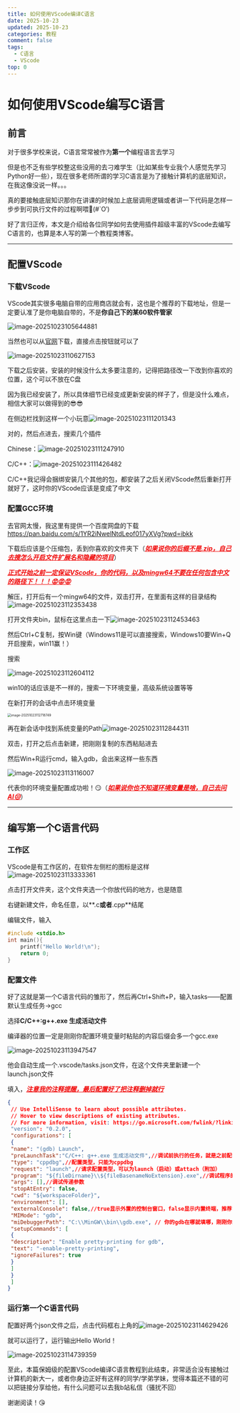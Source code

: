 ```yaml
---
title: 如何使用VScode编译C语言
date: 2025-10-23
updated: 2025-10-23
categories: 教程
comment: false
tags:
  - C语言
  - VScode
top: 0
---
```


# 如何使用VScode编写C语言

## 前言

对于很多学校来说，C语言常常被作为**第一个**编程语言去学习

但是也不乏有些学校整这些没用的去刁难学生（比如某些专业我个人感觉先学习Python好一些），现在很多老师所谓的学习C语言是为了接触计算机的底层知识，在我这像没说一样。。。

真的要接触底层知识那你在讲课的时候加上底层调用逻辑或者讲一下代码是怎样一步步到可执行文件的过程啊喂🤬(#`O′)

好了言归正传，本文是介绍给各位同学如何去使用插件超级丰富的VScode去编写C语言的，也算是本人写的第一个教程类博客。

---

## 配置VScode

### 下载VScode

VScode其实很多电脑自带的应用商店就会有，这也是个推荐的下载地址，但是一定要认准了是你电脑自带的，不是**你自己下的某60软件管家**

![image-20251023105644881](./image-20251023105644881.png)

当然也可以从[官网](https://code.visualstudio.com/)下载，直接点击按钮就可以了

![image-20251023110627153](./image-20251023110627153.png)

下载之后安装，安装的时候没什么太多要注意的，记得把路径改一下改到你喜欢的位置，这个可以不放在C盘

因为我已经安装了，所以具体细节已经变成更新安装的样子了，但是没什么难点，相信大家可以做得到的😎😎

在侧边栏找到这样一个小玩意![image-20251023111201343](./image-20251023111201343.png)

对的，然后点进去，搜索几个插件

Chinese：![image-20251023111247910](./image-20251023111247910.png)

C/C++：![image-20251023111426482](./image-20251023111426482.png)

C/C++我记得会捆绑安装几个其他的包，都安装了之后关闭VScode然后重新打开就好了，这时你的VScode应该是变成了中文

### 配置GCC环境

去官网太慢，我这里有提供一个百度网盘的下载 https://pan.baidu.com/s/1YR2iNwelNtdLeof017yXVg?pwd=ibkk

下载后应该是个压缩包，丢到你喜欢的文件夹下（**<u style="color:#f00808ff">*如果说你的后缀不是.zip，自己去搜怎么开启文件扩展名和隐藏的项目*</u>**）

**<u style="color:#f00808ff">*正式开始之前一定保证VScode，你的代码，以及mingw64不要在任何包含中文的路径下！！！😡😡😡*</u>**

解压，打开后有一个mingw64的文件，双击打开，在里面有这样的目录结构![image-20251023112353438](./image-20251023112353438.png)

打开文件夹bin，鼠标在这里点击一下![image-20251023112453463](./image-20251023112453463.png)

然后Ctrl+C复制，按Win键（Windows11是可以直接搜索，Windows10要Win+Q开启搜索，win11赢！）

搜索

![image-20251023112604112](./image-20251023112604112.png)

win10的话应该是不一样的，搜索一下环境变量，高级系统设置等等

在新打开的会话中点击环境变量

<img src="./image-20251023112718749.png" alt="image-20251023112718749" style="zoom:50%;" />

再在新会话中找到系统变量的Path![image-20251023112844311](./image-20251023112844311.png)

双击，打开之后点击新建，把刚刚复制的东西粘贴进去

然后Win+R运行cmd，输入gdb，会出来这样一些东西

![image-20251023113116007](./image-20251023113116007.png)

代表你的环境变量配置成功啦！😏（**<u style="color:#f00808ff">*如果说你也不知道环境变量是啥，自己去问AI😒*</u>**）

---

## 编写第一个C语言代码

### 工作区

VScode是有工作区的，在软件左侧栏的图标是这样![image-20251023113333361](./image-20251023113333361.png)

点击打开文件夹，这个文件夹选一个你放代码的地方，也是随意

右键新建文件，命名任意，以**.c**或者**.cpp**结尾

编辑文件，输入

```c
#include <stdio.h>
int main(){
    printf("Hello World!\n");
    return 0;
}
```

### 配置文件

好了这就是第一个C语言代码的雏形了，然后再Ctrl+Shift+P，输入tasks——配置默认生成任务->gcc

选择**C/C++:g++.exe 生成活动文件**

编译器的位置一定是刚刚你配置环境变量时粘贴的内容后缀会多一个gcc.exe

![image-20251023113947547](./image-20251023113947547.png)

他会自动生成一个.vscode/tasks.json文件，在这个文件夹里新建一个launch.json文件

填入，**<u style="color:#f00808ff">*注意我的注释提醒，最后配置好了把注释删掉就行*</u>**

```json
{
 // Use IntelliSense to learn about possible attributes.
 // Hover to view descriptions of existing attributes.
 // For more information, visit: https://go.microsoft.com/fwlink/?linkid=830387
 "version": "0.2.0",
 "configurations": [
 {
 "name": "(gdb) Launch",
 "preLaunchTask":"C/C++: g++.exe 生成活动文件",//调试前执行的任务，就是之前配置的tasks.json中的label字段，复制tasks.json里的内容粘贴过来保证两者一致
 "type": "cppdbg",//配置类型，只能为cppdbg
 "request": "launch",//请求配置类型，可以为launch（启动）或attach（附加）
 "program": "${fileDirname}\\${fileBasenameNoExtension}.exe",//调试程序的路径名称
 "args": [],//调试传递参数
 "stopAtEntry": false,
 "cwd": "${workspaceFolder}",
 "environment": [],
 "externalConsole": false,//true显示外置的控制台窗口，false显示内置终端，推荐false
 "MIMode": "gdb",
 "miDebuggerPath": "C:\\MinGW\\bin\\gdb.exe", // 你的gdb在哪就填哪，刚刚你解压的文件放在哪里了，就从哪里去找，还是在mingw64下的bin，然后找到gdb.exe之后右键复制文件绝对路径
 "setupCommands": [
 {
 "description": "Enable pretty-printing for gdb",
 "text": "-enable-pretty-printing",
 "ignoreFailures": true
 }
 ]
 }
 ]
}
```

### 运行第一个C语言代码

配置好两个json文件之后，点击代码框右上角的![image-20251023114629426](./image-20251023114629426.png)

就可以运行了，运行输出Hello World！

![image-20251023114739359](./image-20251023114739359.png)

至此，本篇保姆级的配置VScode编译C语言教程到此结束，非常适合没有接触过计算机的新大一，或者你身边正好有这样的同学/学弟学妹，觉得本篇还不错的可以把链接分享给他，有什么问题可以去我b站私信（骚扰不回）

谢谢阅读！😘